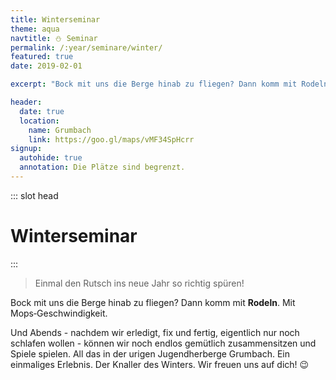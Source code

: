 ```yaml
---
title: Winterseminar
theme: aqua
navtitle: ⛄ Seminar
permalink: /:year/seminare/winter/
featured: true
date: 2019-02-01

excerpt: "Bock mit uns die Berge hinab zu fliegen? Dann komm mit Rodeln. Mit Mops-Geschwindigkeit. ⛄"

header:
  date: true
  location:
    name: Grumbach
    link: https://goo.gl/maps/vMF34SpHcrr
signup:
  autohide: true
  annotation: Die Plätze sind begrenzt.
---
```


::: slot head

# Winter&shy;seminar

:::

> Einmal den Rutsch ins
> neue Jahr so richtig spüren!

Bock mit uns die Berge hinab zu fliegen?
Dann komm mit **Rodeln**. Mit Mops&#8209;Geschwindigkeit.

Und Abends - nachdem wir erledigt, fix und fertig, eigentlich nur noch schlafen wollen -
können wir noch endlos gemütlich zusammensitzen und Spiele spielen.
All das in der urigen Jugendherberge Grumbach. Ein einmaliges Erlebnis. Der Knaller des Winters.
Wir freuen uns auf dich! 😉
